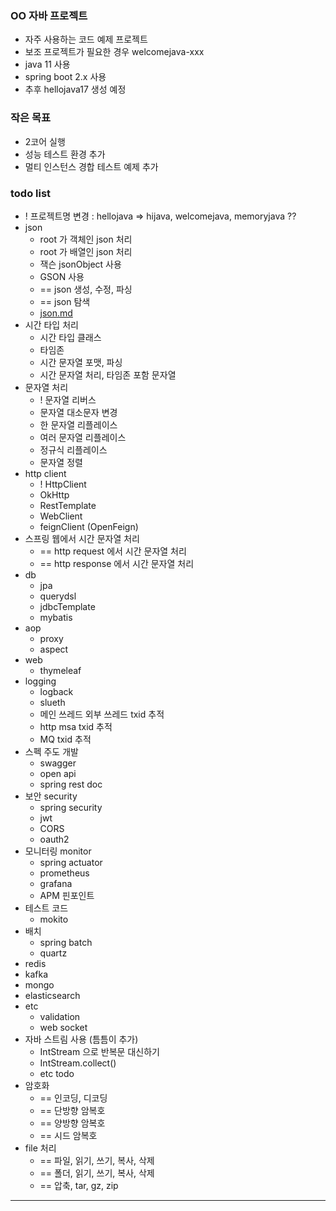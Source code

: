 ### OO 자바 프로젝트
- 자주 사용하는 코드 예제 프로젝트
- 보조 프로젝트가 필요한 경우 welcomejava-xxx
- java 11 사용
- spring boot 2.x 사용
- 추후 hellojava17 생성 예정

### 작은 목표
- 2코어 실행
- 성능 테스트 환경 추가
- 멀티 인스턴스 경합 테스트 예제 추가

### todo list
- ! 프로젝트명 변경 : hellojava => hijava, welcomejava, memoryjava ??
- json
  - root 가 객체인 json 처리
  - root 가 배열인 json 처리
  - 잭슨 jsonObject 사용
  - GSON 사용
  - == json 생성, 수정, 파싱
  - == json 탐색
  - [json.md](src%2Ftest%2Fjava%2Fdev%2Fdk%2Fhellojava%2Fjson%2Fjson.md)
- 시간 타입 처리
  - 시간 타입 클래스
  - 타임존
  - 시간 문자열 포맷, 파싱
  - 시간 문자열 처리, 타임존 포함 문자열
- 문자열 처리
  - ! 문자열 리버스
  - 문자열 대소문자 변경
  - 한 문자열 리플레이스
  - 여러 문자열 리플레이스
  - 정규식 리플레이스
  - 문자열 정렬
- http client
  - ! HttpClient
  - OkHttp
  - RestTemplate
  - WebClient
  - feignClient (OpenFeign)
- 스프링 웹에서 시간 문자열 처리
  - == http request 에서 시간 문자열 처리
  - == http response 에서 시간 문자열 처리
- db
  - jpa
  - querydsl
  - jdbcTemplate
  - mybatis
- aop
  - proxy
  - aspect
- web
  - thymeleaf
- logging
  - logback
  - slueth
  - 메인 쓰레드 외부 쓰레드 txid 추적
  - http msa txid 추적
  - MQ txid 추적
- 스펙 주도 개발
  - swagger
  - open api
  - spring rest doc
- 보안 security
  - spring security
  - jwt
  - CORS
  - oauth2
- 모니터링 monitor
  - spring actuator
  - prometheus
  - grafana
  - APM 핀포인트
- 테스트 코드
  - mokito
- 배치
  - spring batch
  - quartz
- redis
- kafka
- mongo
- elasticsearch
- etc
  - validation
  - web socket
- 자바 스트림 사용 (틈틈이 추가)
  - IntStream 으로 반복문 대신하기
  - IntStream.collect()
  - etc todo
- 암호화
  - == 인코딩, 디코딩
  - == 단방향 암복호
  - == 양방향 암복호
  - == 시드 암복호
- file 처리
  - == 파일, 읽기, 쓰기, 복사, 삭제
  - == 폴더, 읽기, 쓰기, 복사, 삭제
  - == 압축, tar, gz, zip

---
